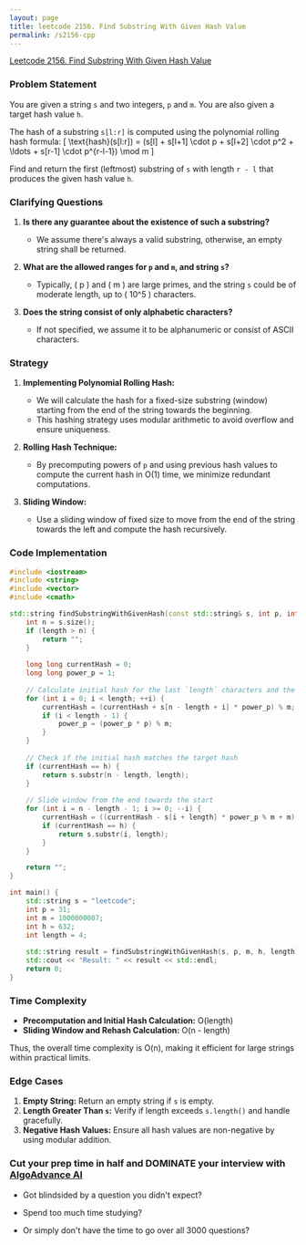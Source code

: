 ```yaml
---
layout: page
title: leetcode 2156. Find Substring With Given Hash Value
permalink: /s2156-cpp
---
```

[Leetcode 2156. Find Substring With Given Hash Value](https://algoadvance.github.io/algoadvance/l2156)
### Problem Statement
You are given a string `s` and two integers, `p` and `m`. You are also given a target hash value `h`.

The hash of a substring `s[l:r]` is computed using the polynomial rolling hash formula:
\[ \text{hash}(s[l:r]) = (s[l] + s[l+1] \cdot p + s[l+2] \cdot p^2 + \ldots + s[r-1] \cdot p^{r-l-1}) \mod m \]

Find and return the first (leftmost) substring of `s` with length `r - l` that produces the given hash value `h`.

### Clarifying Questions
1. **Is there any guarantee about the existence of such a substring?**
   - We assume there's always a valid substring, otherwise, an empty string shall be returned.
   
2. **What are the allowed ranges for `p` and `m`, and string `s`?**
   - Typically, \( p \) and \( m \) are large primes, and the string `s` could be of moderate length, up to \( 10^5 \) characters.

3. **Does the string consist of only alphabetic characters?**
   - If not specified, we assume it to be alphanumeric or consist of ASCII characters.

### Strategy
1. **Implementing Polynomial Rolling Hash:**
   - We will calculate the hash for a fixed-size substring (window) starting from the end of the string towards the beginning. 
   - This hashing strategy uses modular arithmetic to avoid overflow and ensure uniqueness.

2. **Rolling Hash Technique:**
   - By precomputing powers of `p` and using previous hash values to compute the current hash in O(1) time, we minimize redundant computations.

3. **Sliding Window:**
   - Use a sliding window of fixed size to move from the end of the string towards the left and compute the hash recursively.

### Code Implementation
```cpp
#include <iostream>
#include <string>
#include <vector>
#include <cmath>

std::string findSubstringWithGivenHash(const std::string& s, int p, int m, int h, int length) {
    int n = s.size();
    if (length > n) {
        return "";
    }
    
    long long currentHash = 0;
    long long power_p = 1;
    
    // Calculate initial hash for the last `length` characters and the power of p
    for (int i = 0; i < length; ++i) {
        currentHash = (currentHash + s[n - length + i] * power_p) % m;
        if (i < length - 1) {
            power_p = (power_p * p) % m;
        }
    }
    
    // Check if the initial hash matches the target hash
    if (currentHash == h) {
        return s.substr(n - length, length);
    }
    
    // Slide window from the end towards the start
    for (int i = n - length - 1; i >= 0; --i) {
        currentHash = ((currentHash - s[i + length] * power_p % m + m) % m * p % m + s[i]) % m;
        if (currentHash == h) {
            return s.substr(i, length);
        }
    }

    return "";
}

int main() {
    std::string s = "leetcode";
    int p = 31;
    int m = 1000000007;
    int h = 632;
    int length = 4;
    
    std::string result = findSubstringWithGivenHash(s, p, m, h, length);
    std::cout << "Result: " << result << std::endl;
    return 0;
}
```

### Time Complexity
- **Precomputation and Initial Hash Calculation:** O(length)
- **Sliding Window and Rehash Calculation:** O(n - length)

Thus, the overall time complexity is O(n), making it efficient for large strings within practical limits.

### Edge Cases
1. **Empty String:** Return an empty string if `s` is empty.
2. **Length Greater Than `s`:** Verify if length exceeds `s.length()` and handle gracefully.
3. **Negative Hash Values:** Ensure all hash values are non-negative by using modular addition.


### Cut your prep time in half and DOMINATE your interview with [AlgoAdvance AI](https://algoAdvance.com)

- Got blindsided by a question you didn't expect?

- Spend too much time studying?

- Or simply don't have the time to go over all 3000 questions?


